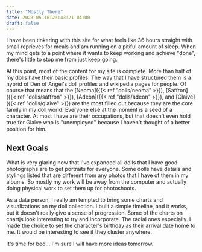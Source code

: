 ```yaml
---
title: "Mostly There"
date: 2023-05-16T23:43:21-04:00
draft: false
---
```


I have been tinkering with this site for what feels like 36 hours straight with small reprieves for meals and am running on a pitiful amount of sleep. When my mind gets to a point where it wants to keep working and achieve "done", there's little to stop me from just keep going.

At this point, most of the content for my site is complete. More than half of my dolls have their basic profiles. The way that I have structured them is a hybrid of Den of Angel's doll profiles and wikipedia pages for people. Of course that means that the [Neoma]({{< ref "dolls/neoma" >}}), [Saffron]({{< ref "dolls/saffron" >}}), [Adeon]({{< ref "dolls/adeon" >}}), and [Glaive]({{< ref "dolls/glaive" >}}) are the most filled out because they are the core family in my doll world. Everyone else at the moment is a seed of a character. At most I have are their occupations, but that doesn't even hold true for Glaive who is "unemployed" because I haven't thought of a better position for him.

## Next Goals

What is very glaring now that I've expanded all dolls that I have good photographs are to get portraits for everyone. Some dolls have details and stylings listed that are different from any photos that I have of them in my albums. So mostly my work will be away from the computer and actually doing physical work to set them up for photoshoots.

As a data person, I really am tempted to bring some charts and visualizations on my doll collection. I built a simple timeline, and it works, but it doesn't really give a sense of progression. Some of the charts on chartjs look interesting to try and incorporate. The radial ones especially. I made the choice to set the character's birthday as their arrival date home to me. It would be interesting to see if they cluster anywhere.

It's time for bed... I'm sure I will have more ideas tomorrow.